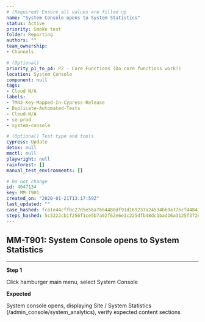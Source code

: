 ```yaml
---
# (Required) Ensure all values are filled up
name: "System Console opens to System Statistics"
status: Active
priority: Smoke test
folder: Reporting
authors: ""
team_ownership: 
- Channels

# (Optional)
priority_p1_to_p4: P2 - Core Functions (Do core functions work?)
location: System Console
component: null
tags: 
- Cloud N/A
labels: 
- TM4J-Key-Mapped-In-Cypress-Release
- Duplicate-Automated-Tests
- Cloud-N/A
- se-prod
- system-console

# (Optional) Test type and tools
cypress: Update
detox: null
mmctl: null
playwright: null
rainforest: []
manual_test_environments: []

# Do not change
id: 4047134
key: MM-T901
created_on: "2020-01-21T13:17:59Z"
last_updated: ""
case_hashed: fca1e44cffbc27d5e56a7664480df91d169237a24534bb9a77bcf44847b63fc919df7db1e24160d144606515a9f64fae
steps_hashed: 5c3222cb1f256f1ce5b7a02f62e6e3c225dfb48dc1bad16a3125f372c4e9b18fe2d1631eb1978d28814a2a59efa18f5f
---
```


<!-- (Auto-generated) Based on frontmatter's "key" and "name" -->

## MM-T901: System Console opens to System Statistics

---

**Step 1**

Click hamburger main menu, select System Console

**Expected**

System console opens, displaying Site / System Statistics (/admin\_console/system\_analytics), verify expected content sections
